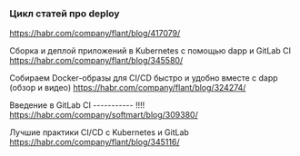 ### Цикл статей про deploy  

https://habr.com/company/flant/blog/417079/  


Сборка и дeплой приложений в Kubernetes с помощью dapp и GitLab CI  
https://habr.com/company/flant/blog/345580/  


Собираем Docker-образы для CI/CD быстро и удобно вместе с dapp (обзор и видео)
https://habr.com/company/flant/blog/324274/  

Введение в GitLab CI  ----------- !!!!
https://habr.com/company/softmart/blog/309380/  

Лучшие практики CI/CD с Kubernetes и GitLab 
https://habr.com/company/flant/blog/345116/  

